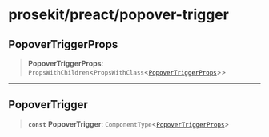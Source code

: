 # prosekit/preact/popover-trigger

<a id="PopoverTriggerProps" name="PopoverTriggerProps"></a>

## PopoverTriggerProps

> **PopoverTriggerProps**: `PropsWithChildren`\<`PropsWithClass`\<[`PopoverTriggerProps`](../lit/popover-trigger.md#PopoverTriggerProps)\>\>

***

<a id="PopoverTrigger" name="PopoverTrigger"></a>

## PopoverTrigger

> **`const`** **PopoverTrigger**: `ComponentType`\<[`PopoverTriggerProps`](popover-trigger.md#PopoverTriggerProps)\>
